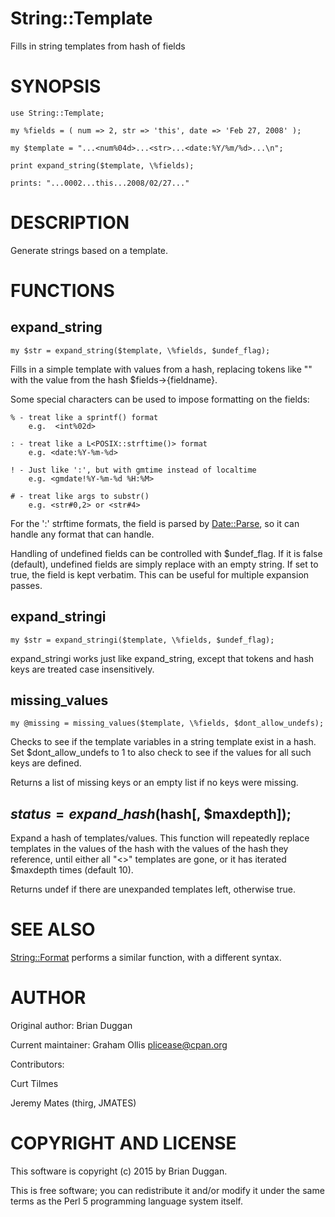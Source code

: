 # String::Template

Fills in string templates from hash of fields

# SYNOPSIS

    use String::Template;

    my %fields = ( num => 2, str => 'this', date => 'Feb 27, 2008' );

    my $template = "...<num%04d>...<str>...<date:%Y/%m/%d>...\n";

    print expand_string($template, \%fields);

    prints: "...0002...this...2008/02/27..."

# DESCRIPTION

Generate strings based on a template.

# FUNCTIONS

## expand\_string

    my $str = expand_string($template, \%fields, $undef_flag);

Fills in a simple template with values from a hash, replacing tokens
like "<fieldname>" with the value from the hash $fields->{fieldname}.

Some special characters can be used to impose formatting on the
fields:

    % - treat like a sprintf() format
        e.g.  <int%02d>

    : - treat like a L<POSIX::strftime()> format
        e.g. <date:%Y-%m-%d>

    ! - Just like ':', but with gmtime instead of localtime
        e.g. <gmdate!%Y-%m-%d %H:%M>

    # - treat like args to substr()
        e.g. <str#0,2> or <str#4>

For the ':' strftime formats, the field is parsed by [Date::Parse](https://metacpan.org/pod/Date::Parse),
so it can handle any format that can handle.

Handling of undefined fields can be controlled with $undef\_flag.  If
it is false (default), undefined fields are simply replace with an
empty string.  If set to true, the field is kept verbatim.  This can
be useful for multiple expansion passes.

## expand\_stringi

    my $str = expand_stringi($template, \%fields, $undef_flag);

expand\_stringi works just like expand\_string, except that tokens
and hash keys are treated case insensitively.

## missing\_values

    my @missing = missing_values($template, \%fields, $dont_allow_undefs);

Checks to see if the template variables in a string template exist
in a hash.  Set $dont\_allow\_undefs to 1 to also check to see if the
values for all such keys are defined.

Returns a list of missing keys or an empty list if no keys were missing.

## $status = expand\_hash($hash\[, $maxdepth\]);

Expand a hash of templates/values.  This function will repeatedly
replace templates in the values of the hash with the values of the
hash they reference, until either all "<>" templates are gone, or
it has iterated $maxdepth times (default 10).

Returns undef if there are unexpanded templates left, otherwise true.

# SEE ALSO

[String::Format](https://metacpan.org/pod/String::Format) performs a similar function, with a different
syntax.

# AUTHOR

Original author: Brian Duggan

Current maintainer: Graham Ollis <plicease@cpan.org>

Contributors:

Curt Tilmes

Jeremy Mates (thirg, JMATES)

# COPYRIGHT AND LICENSE

This software is copyright (c) 2015 by Brian Duggan.

This is free software; you can redistribute it and/or modify it under
the same terms as the Perl 5 programming language system itself.

